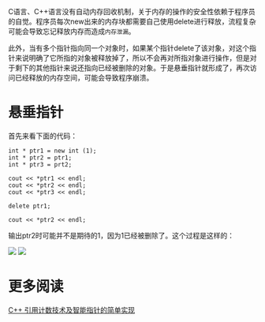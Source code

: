 C语言、C++语言没有自动内存回收机制，关于内存的操作的安全性依赖于程序员的自觉。程序员每次new出来的内存块都需要自己使用delete进行释放，流程复杂可能会导致忘记释放内存而造成`内存泄漏`。

此外，当有多个指针指向同一个对象时，如果某个指针delete了该对象，对这个指针来说明确了它所指的对象被释放掉了，所以不会再对所指对象进行操作，但是对于剩下的其他指针来说还指向已经被删除的对象。于是悬垂指针就形成了，再次访问已经释放的内存空间，可能会导致程序崩溃。

# 悬垂指针

首先来看下面的代码：

    int * ptr1 = new int (1);
    int * ptr2 = ptr1;
    int * ptr3 = prt2;
       
    cout << *ptr1 << endl;
    cout << *ptr2 << endl;
    cout << *ptr3 << endl;
    
    delete ptr1;
    
    cout << *ptr2 << endl;

输出ptr2时可能并不是期待的1，因为1已经被删除了。这个过程是这样的：

![][1]
![][2]


# 更多阅读

[C++ 引用计数技术及智能指针的简单实现](http://www.cnblogs.com/QG-whz/p/4777312.html)  


[1]: http://7xrlu9.com1.z0.glb.clouddn.com/C++_SmartPoint_1.png
[2]: http://7xrlu9.com1.z0.glb.clouddn.com/C++_SmartPoint_2.png

